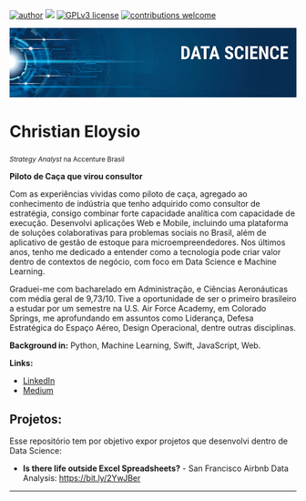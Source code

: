 [![author](https://img.shields.io/badge/author-ChristianEloysio-red.svg)](https://www.linkedin.com/in/christianeloysio) [![](https://img.shields.io/badge/python-3.7+-blue.svg)](https://www.python.org/downloads/release/python-365/) [![GPLv3 license](https://img.shields.io/badge/License-GPLv3-blue.svg)](http://perso.crans.org/besson/LICENSE.html) [![contributions welcome](https://img.shields.io/badge/contributions-welcome-brightgreen.svg?style=flat)](https://github.com/carlosfab/portfolio-data-science/issues)

<p align="center">
  <img src="banner.png" >
</p>

# Christian Eloysio
<sub>*Strategy Analyst* na Accenture Brasil</sub>

**Piloto de Caça que virou consultor**

Com as experiências vividas como piloto de caça, agregado ao conhecimento de indústria que tenho adquirido como consultor de estratégia, consigo combinar forte capacidade analítica com capacidade de execução. Desenvolvi aplicações Web e Mobile, incluindo uma plataforma de soluções colaborativas para problemas sociais no Brasil, além de aplicativo de gestão de estoque para microempreendedores. Nos últimos anos, tenho me dedicado a entender como a tecnologia pode criar valor dentro de contextos de negócio, com foco em Data Science e Machine Learning.

Graduei-me com bacharelado em Administração, e Ciências Aeronáuticas com média geral de 9,73/10. Tive a oportunidade de ser o primeiro brasileiro a estudar por um semestre na U.S. Air Force Academy, em Colorado Springs, me aprofundando em assuntos como Liderança, Defesa Estratégica do Espaço Aéreo, Design Operacional, dentre outras disciplinas.

**Background in:** Python, Machine Learning, Swift, JavaScript, Web.

**Links:**
* [LinkedIn](https://www.linkedin.com/in/christianeloysio)
* [Medium](https://www.medium.com)


## Projetos:
Esse repositório tem por objetivo expor projetos que desenvolvi dentro de Data Science:

* **Is there life outside Excel Spreadsheets?** - San Francisco Airbnb Data Analysis: https://bit.ly/2YwJBer

---
